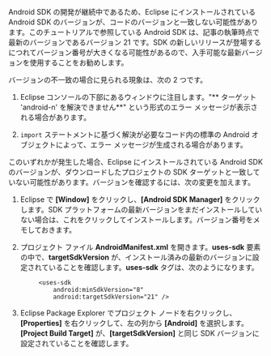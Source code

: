 Android SDK の開発が継続中であるため、Eclipse にインストールされている Android SDK のバージョンが、コードのバージョンと一致しない可能性があります。このチュートリアルで参照している Android SDK は、記事の執筆時点で最新のバージョンであるバージョン 21 です。SDK の新しいリリースが登場するにつれてバージョン番号が大きくなる可能性があるので、入手可能な最新バージョンを使用することをお勧めします。

バージョンの不一致の場合に見られる現象は、次の 2 つです。

1. Eclipse コンソールの下部にあるウィンドウに注目します。"** ターゲット 'android-n' を解決できません**" という形式のエラー メッセージが表示される場合があります。

2. `import` ステートメントに基づく解決が必要なコード内の標準の Android オブジェクトによって、エラー メッセージが生成される場合があります。

このいずれかが発生した場合、Eclipse にインストールされている Android SDK のバージョンが、ダウンロードしたプロジェクトの SDK ターゲットと一致していない可能性があります。バージョンを確認するには、次の変更を加えます。


1. Eclipse で **[Window]** をクリックし、**[Android SDK Manager]** をクリックします。SDK プラットフォームの最新バージョンをまだインストールしていない場合は、これをクリックしてインストールします。バージョン番号をメモしておきます。

2. プロジェクト ファイル **AndroidManifest.xml** を開きます。**uses-sdk** 要素の中で、**targetSdkVersion** が、インストール済みの最新のバージョンに設定されていることを確認します。**uses-sdk** タグは、次のようになります。
 
	 	    <uses-sdk
	 	        android:minSdkVersion="8"
	 	        android:targetSdkVersion="21" />
	
3. Eclipse Package Explorer でプロジェクト ノードを右クリックし、**[Properties]** を右クリックして、左の列から **[Android]** を選択します。**[Project Build Target]** が、**[targetSdkVersion]** と同じ SDK バージョンに設定されていることを確認します。

<!---HONumber=July15_HO3-->